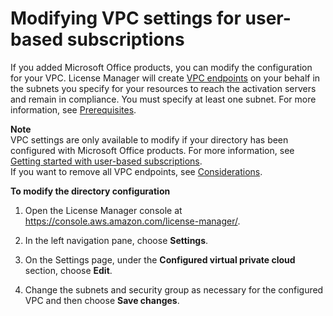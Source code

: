 # Modifying VPC settings for user\-based subscriptions<a name="user-based-subscriptions-modify-vpc"></a>

If you added Microsoft Office products, you can modify the configuration for your VPC\. License Manager will create [VPC endpoints](https://docs.aws.amazon.com/vpc/latest/privatelink/what-is-privatelink.html) on your behalf in the subnets you specify for your resources to reach the activation servers and remain in compliance\. You must specify at least one subnet\. For more information, see [Prerequisites](user-based-subscriptions-prerequisites.md)\.

**Note**  
VPC settings are only available to modify if your directory has been configured with Microsoft Office products\. For more information, see [Getting started with user\-based subscriptions](user-based-subscriptions-getting-started.md)\.  
If you want to remove all VPC endpoints, see [Considerations](user-based-subscriptions-considerations.md)\.

**To modify the directory configuration**

1. Open the License Manager console at [https://console\.aws\.amazon\.com/license\-manager/](https://console.aws.amazon.com/license-manager/)\.

1. In the left navigation pane, choose **Settings**\.

1. On the Settings page, under the **Configured virtual private cloud** section, choose **Edit**\.

1. Change the subnets and security group as necessary for the configured VPC and then choose **Save changes**\.